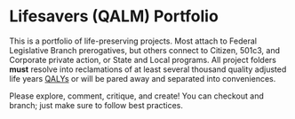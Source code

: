 Lifesavers (QALM) Portfolio
===========================
This is a portfolio of life-preserving projects. Most attach to Federal Legislative Branch prerogatives, but others connect to Citizen, 501c3, and Corporate private action, or State and Local programs. All project folders __must__ resolve into reclamations of at least several thousand quality adjusted life years [QALYs](http://en.wikipedia.org/wiki/Quality-adjusted_life_year) or will be pared away and separated into conveniences.

Please explore, comment, critique, and create! You can checkout and branch; just make sure to follow best practices.